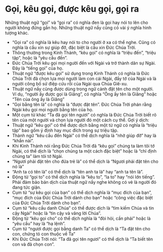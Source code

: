 # Gọi, kêu gọi, được kêu gọi, gọi ra

Những thuật ngữ “gọi” và “gọi ra” có nghĩa đen là gọi hay nói to lên cho người không đứng gần họ.  Những thuật ngữ nầy cũng có vài ý nghĩa hình tượng khác.
- “Gọi ra” có nghĩa là  kêu hay nói to cho người ở xa có thể nghe.  Cũng có nghĩa là cầu xin sự giúp đỡ, đặc biệt là cầu xin Đức Chúa Trời.
- Thông thường trong Kinh Thánh, “kêu gọi” có nghĩa là “triệu đến”, “triệu tập”, hoặc là “yêu cầu đến”.
- Đức Chúa Trời kêu gọi mọi người đến với Ngài và trở thành dân sự Ngài. Đây là “tiếng gọi” của họ.
- Thuật ngữ “được kêu gọi” sử dụng trong Kinh Thánh có nghĩa là Đức Chúa Trời đã chọn lựa mọi người làm con cái Ngài, đầy tớ của Ngài và là người công bố sứ điệp cứu rỗi của Ngài qua Chúa Giê-xu. 
- Thuật ngữ nầy cũng được dùng trong ngữ cảnh đặt tên cho một người.  Ví dụ, “người ấy được gọi là Giăng”, có nghĩa “Ông ấy tên là Giăng” hoặc “Tên của ông ấy là Giăng”
- “Gọi bằng tên là” có nghĩa là “được đặt tên”.  Đức Chúa Trời phán rằng Ngài kêu gọi mọi người bằng tên của họ.
- Một cụm từ khác “Ta đã gọi tên ngươi” có nghĩa là Đức Chúa Trời biết rõ tên của một người và chọn lựa người đó một cách cụ thể.
Gợi ý dịch: 
- Thuật ngữ “kêu gọi” có thể được dịch bằng một từ ngữ có nghĩa là “triệu tập” bao gồm ý định hay mục đích trong sự triệu tập.
- Thành ngữ “kêu cầu đến Ngài” có thể dịch nghĩa là “nhờ giúp đỡ” hay là “khẩn nài”.
- Khi Kinh Thánh nói rằng Đức Chúa Trời đã “kêu gọi” chúng ta làm tôi tớ Ngài, có thể dịch là “chọn chúng ta một cách đặc biệt” hoặc là “chỉ định chúng ta” làm tôi tớ Ngài.
- “Ngươi phải đặt tên cho đứa trẻ là” có thể dịch là “Ngươi phải đặt tên cho nó là”
- “Anh ta có tên là” có thể dịch là “tên anh ta là” hay “anh ta tên là”.
- Động từ “gọi to” có thể dịch nghĩa là “kêu to”, “la to” hay “nói lớn tiếng”. Phải đảm bảo bản dịch của thuật ngữ nầy nghe không có vẻ là người đó đang tức giận.
- Cụm từ “sự kêu gọi của bạn” có thể dịch nghĩa là “mục đích của bạn”, “mục đích của Đức Chúa Trời dành cho bạn” hoặc “công việc đặc biệt của Đức Chúa Trời dành cho bạn”.
- Cụm từ “kêu cầu danh Chúa” có thể được dịch là “tìm kiếm Chúa và tin cậy Ngài” hoặc là “tin cậy và vâng lời Chúa”.
- Động từ “kêu gọi cho” có thể dịch nghĩa là “đòi hỏi, cần phải” hoặc là “yêu cầu” hay là “hạ lệnh”.
- Cụm từ “ngươi được gọi bằng danh Ta” có thể dịch là “Ta đặt tên cho con, chứng tỏ con thuộc về Ta”
- Khi Đức Chúa Trời nói: “Ta đã gọi tên ngươi” có thể dịch là “Ta biết tên con và đã chọn con”.

